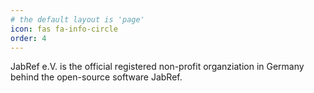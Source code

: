 ```yaml
---
# the default layout is 'page'
icon: fas fa-info-circle
order: 4
---
```


JabRef e.V. is the official registered non-profit organziation in Germany behind the open-source software JabRef.